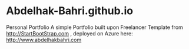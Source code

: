 # Abdelhak-Bahri.github.io
Personal Portfolio
A simple Portfolio built upon Freelancer Template from http://StartBootStrap.com , deployed on Azure here: http://www.abdelhakbahri.com
